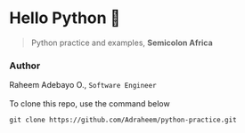 # Hello Python :snake:
> Python practice and examples, **Semicolon Africa**

### Author
Raheem Adebayo O., `Software Engineer` \
\
To clone this repo, use the command below
```
git clone https://github.com/Adraheem/python-practice.git
```